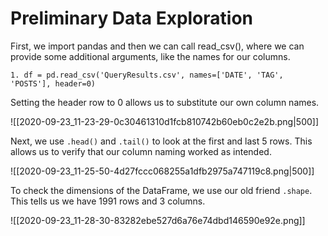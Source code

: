 # Preliminary Data Exploration

First, we import pandas and then we can call read_csv(), where we can provide some additional arguments, like the names for our columns.

`1. df = pd.read_csv('QueryResults.csv', names=['DATE', 'TAG', 'POSTS'], header=0)`

Setting the header row to 0 allows us to substitute our own column names.

![[2020-09-23_11-23-29-0c30461310d1fcb810742b60eb0c2e2b.png|500]]

Next, we use `.head()` and `.tail()` to look at the first and last 5 rows. This allows us to verify that our column naming worked as intended.

![[2020-09-23_11-25-50-4d27fccc068255a1dfb2975a747119c8.png|500]]

To check the dimensions of the DataFrame, we use our old friend `.shape`. This tells us we have 1991 rows and 3 columns.

![[2020-09-23_11-28-30-83282ebe527d6a76e74dbd146590e92e.png]]
